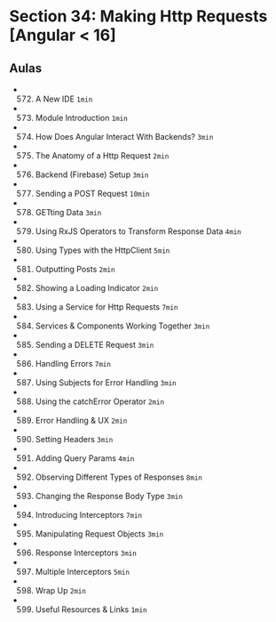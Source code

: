 # Section 34: Making Http Requests [Angular < 16]

## Aulas
- 572. A New IDE `1min`
- 573. Module Introduction `1min`
- 574. How Does Angular Interact With Backends? `3min`
- 575. The Anatomy of a Http Request `2min`
- 576. Backend (Firebase) Setup `3min`
- 577. Sending a POST Request `10min`
- 578. GETting Data `3min`
- 579. Using RxJS Operators to Transform Response Data `4min`
- 580. Using Types with the HttpClient `5min`
- 581. Outputting Posts `2min`
- 582. Showing a Loading Indicator `2min`
- 583. Using a Service for Http Requests `7min`
- 584. Services & Components Working Together `3min`
- 585. Sending a DELETE Request `3min`
- 586. Handling Errors `7min`
- 587. Using Subjects for Error Handling `3min`
- 588. Using the catchError Operator `2min`
- 589. Error Handling & UX `2min`
- 590. Setting Headers `3min`
- 591. Adding Query Params `4min`
- 592. Observing Different Types of Responses `8min`
- 593. Changing the Response Body Type `3min`
- 594. Introducing Interceptors `7min`
- 595. Manipulating Request Objects `3min`
- 596. Response Interceptors `3min`
- 597. Multiple Interceptors `5min`
- 598. Wrap Up `2min`
- 599. Useful Resources & Links `1min`
